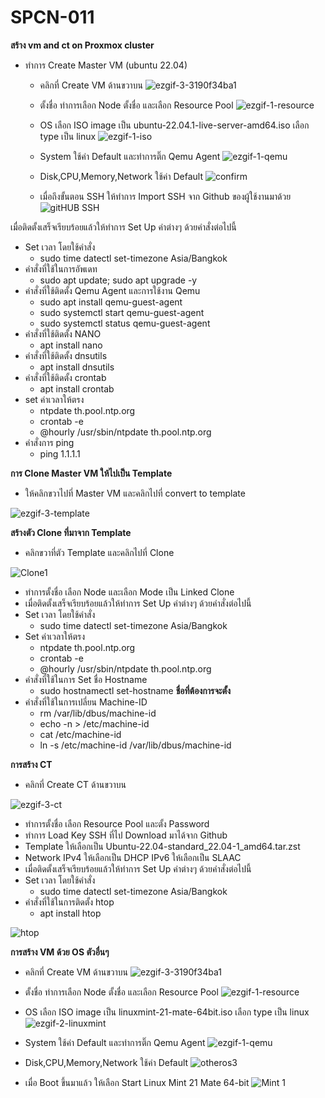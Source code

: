 # SPCN-011
**สร้าง vm and ct on Proxmox cluster**
- ทำการ Create Master VM (ubuntu 22.04)
  - คลิกที่ Create VM ด้านขวาบน
![ezgif-3-3190f34ba1](https://user-images.githubusercontent.com/115150753/207913674-51bf5ba5-6c17-41f4-86c0-325c5d2f6963.gif)

  - ตั้งชื่อ ทำการเลือก Node ตั้งชื่อ และเลือก Resource Pool 
![ezgif-1-resource](https://user-images.githubusercontent.com/115150753/207926498-4347d60e-45c6-4fff-b154-3af5a063f601.gif)


  - OS เลือก ISO image เป็น ubuntu-22.04.1-live-server-amd64.iso เลือก type เป็น linux
  ![ezgif-1-iso](https://user-images.githubusercontent.com/115150753/207926742-6e6469da-189c-4f34-81d6-5c840e5c10ec.gif)


  - System ใช้ค่า Default และทำการติ๊ก Qemu Agent
  ![ezgif-1-qemu](https://user-images.githubusercontent.com/115150753/207927199-6e985043-34c6-4831-897b-402e3adc30b4.gif)

  - Disk,CPU,Memory,Network ใช้ค่า Default
  ![confirm ](https://user-images.githubusercontent.com/115150753/207854831-db9a1a5b-2864-4bb5-b410-541f5b8f6e14.png)
   
  - เมื่อถึงขั้นตอน SSH ให้ทำการ Import SSH จาก Github ของผู้ใช้งานมาด้วย
  ![gitHUB SSH](https://user-images.githubusercontent.com/115150753/207856391-3ba07e9c-1f61-4adb-b8d0-530547290fcb.png)
 
 เมื่อติดตั้งเสร็จเรียบร้อยแล้วให้ทำการ Set Up ค่าต่างๆ ด้วยคำสั่งต่อไปนี้
  - Set เวลา โดยใช้คำสั่ง
     - sudo time datectl set-timezone Asia/Bangkok
  - คำสั่งที่ใช้ในการอัพเดท
     - sudo apt update; sudo apt upgrade -y
  - คำสั่งที่ใช้ติดตั้ง Qemu Agent และการใช้งาน Qemu
     - sudo apt install qemu-guest-agent
     - sudo systemctl start qemu-guest-agent
     - sudo systemctl status qemu-guest-agent
   - คำสั่งที่ใช้ติดตั้ง NANO
      - apt install nano
   - คำสั่งที่ใช้ติดตั้ง dnsutils
      - apt install dnsutils
   - คำสั่งที่ใช้ติดตั้ง crontab
      - apt install crontab
   - set ค่าเวลาให้ตรง
      - ntpdate th.pool.ntp.org
      - crontab -e
      - @hourly /usr/sbin/ntpdate th.pool.ntp.org
   - คำสั่งการ ping
      - ping 1.1.1.1

**การ Clone Master VM ให้ไปเป็น Template**
- ให้คลิกขวาไปที่ Master VM และคลิกไปที่ convert to template

![ezgif-3-template](https://user-images.githubusercontent.com/115150753/207916204-0b57f541-44ee-42f4-a52f-14a7efcedc1d.gif)

**สร้างตัว Clone ที่มาจาก Template**
- คลิกขวาที่ตัว Template และคลิกไปที่ Clone

![Clone1](https://user-images.githubusercontent.com/115150753/207862859-b46640d6-bde0-4d45-904d-2c060cef8bfc.png)

  - ทำการตั้งชื่อ เลือก Node และเลือก Mode เป็น Linked Clone
 - เมื่อติดตั้งเสร็จเรียบร้อยแล้วให้ทำการ Set Up ค่าต่างๆ ด้วยคำสั่งต่อไปนี้
 - Set เวลา โดยใช้คำสั่ง
     - sudo time datectl set-timezone Asia/Bangkok
 - Set ค่าเวลาให้ตรง
      - ntpdate th.pool.ntp.org
      - crontab -e
      - @hourly /usr/sbin/ntpdate th.pool.ntp.org
 - คำสั่งที่ใช้ในการ Set ชื่อ Hostname
      - sudo hostnamectl set-hostname **ชื่อที่ต้องการจะตั้ง**
 - คำสั่งที่ใช้ในการเปลี่ยน Machine-ID
      - rm /var/lib/dbus/machine-id
      - echo -n > /etc/machine-id
      - cat /etc/machine-id
      - ln -s /etc/machine-id /var/lib/dbus/machine-id

**การสร้าง CT**

  - คลิกที่ Create CT ด้านขวาบน

![ezgif-3-ct](https://user-images.githubusercontent.com/115150753/207914608-90f9be76-4cce-45d5-b148-e7b5d6fcf4f2.gif)

 - ทำการตั้งชื่อ เลือก Resource Pool และตั้ง Password
 - ทำการ Load Key SSH ที่ไป Download มาได้จาก Github
 - Template ให้เลือกเป็น Ubuntu-22.04-standard_22.04-1_amd64.tar.zst
 - Network IPv4 ให้เลือกเป็น DHCP IPv6 ให้เลือกเป็น SLAAC 
 - เมื่อติดตั้งเสร็จเรียบร้อยแล้วให้ทำการ Set Up ค่าต่างๆ ด้วยคำสั่งต่อไปนี้
  - Set เวลา โดยใช้คำสั่ง
     - sudo time datectl set-timezone Asia/Bangkok
 - คำสั่งที่ใช้ในการติดตั้ง htop
     - apt install htop

![htop](https://user-images.githubusercontent.com/115150753/207872711-c39b6fdf-7e3b-4356-8780-16ba84218554.png)

**การสร้าง VM ด้วย OS ตัวอื่นๆ**

 - คลิกที่ Create VM ด้านขวาบน
![ezgif-3-3190f34ba1](https://user-images.githubusercontent.com/115150753/207913674-51bf5ba5-6c17-41f4-86c0-325c5d2f6963.gif)

 - ตั้งชื่อ ทำการเลือก Node ตั้งชื่อ และเลือก Resource Pool 
![ezgif-1-resource](https://user-images.githubusercontent.com/115150753/207926498-4347d60e-45c6-4fff-b154-3af5a063f601.gif)

 - OS เลือก ISO image เป็น linuxmint-21-mate-64bit.iso เลือก type เป็น linux
![ezgif-2-linuxmint](https://user-images.githubusercontent.com/115150753/208017849-95acec22-ac84-44f7-b252-34ccb3eeb4aa.gif)

 - System ใช้ค่า Default และทำการติ๊ก Qemu Agent
  ![ezgif-1-qemu](https://user-images.githubusercontent.com/115150753/207927199-6e985043-34c6-4831-897b-402e3adc30b4.gif)

 - Disk,CPU,Memory,Network ใช้ค่า Default
 ![otheros3](https://user-images.githubusercontent.com/115150753/208068484-b6b7d238-9540-468c-ae68-0294cc82ef44.png)

 - เมื่อ Boot ขึ้นมาแล้ว ให้เลือก Start Linux Mint 21 Mate 64-bit
 ![Mint 1](https://user-images.githubusercontent.com/115150753/208068939-99827872-ce6f-4ce3-8828-73837b16fa61.png)



